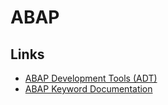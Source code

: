 # ABAP

## Links

* [ABAP Development Tools (ADT)](https://tools.hana.ondemand.com/#abap)
* [ABAP Keyword Documentation](https://help.sap.com/http.svc/rc/abapdocu_753_index_htm/7.53/en-US/index.htm)